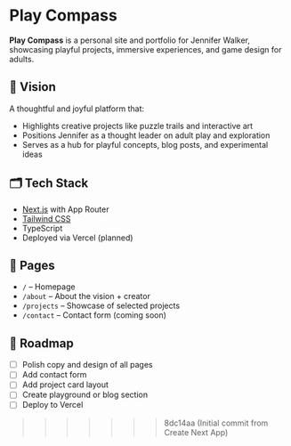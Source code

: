 # Play Compass

**Play Compass** is a personal site and portfolio for Jennifer Walker, showcasing playful projects, immersive experiences, and game design for adults.

## 🌟 Vision

A thoughtful and joyful platform that:
- Highlights creative projects like puzzle trails and interactive art
- Positions Jennifer as a thought leader on adult play and exploration
- Serves as a hub for playful concepts, blog posts, and experimental ideas

## 🗂️ Tech Stack

- [Next.js](https://nextjs.org/) with App Router
- [Tailwind CSS](https://tailwindcss.com/)
- TypeScript
- Deployed via Vercel (planned)

## 🧩 Pages

- `/` – Homepage
- `/about` – About the vision + creator
- `/projects` – Showcase of selected projects
- `/contact` – Contact form (coming soon)

## 🚧 Roadmap

- [ ] Polish copy and design of all pages
- [ ] Add contact form
- [ ] Add project card layout
- [ ] Create playground or blog section
- [ ] Deploy to Vercel
>>>>>>> 8dc14aa (Initial commit from Create Next App)
